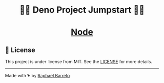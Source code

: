 <h1 align="center">🐱‍🐉 Deno Project Jumpstart 🐱‍🐉</h1>

<h1 align="center">

[Node](https://nodejs.org/en/docs/guides/getting-started-guide/)

</h1>

## 🧾 License

This project is under license from MIT. See the [LICENSE](LICENSE.md) for more details.

---

Made with 💗 by [Raphael Barreto](https://bit.ly/contato-linkedin)
